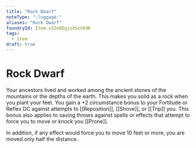```yaml
---
title: "Rock Dwarf"
noteType: ":luggage:"
aliases: "Rock Dwarf"
foundryId: Item.x3ZeN5gjuXScVk9K
tags:
  - Item
draft: true
---
```


# Rock Dwarf

Your ancestors lived and worked among the ancient stones of the mountains or the depths of the earth. This makes you solid as a rock when you plant your feet. You gain a +2 circumstance bonus to your Fortitude or Reflex DC against attempts to [[Reposition]], [[Shove]], or [[Trip]] you. This bonus also applies to saving throws against spells or effects that attempt to force you to move or knock you [[Prone]].

In addition, if any effect would force you to move 10 feet or more, you are moved only half the distance.
